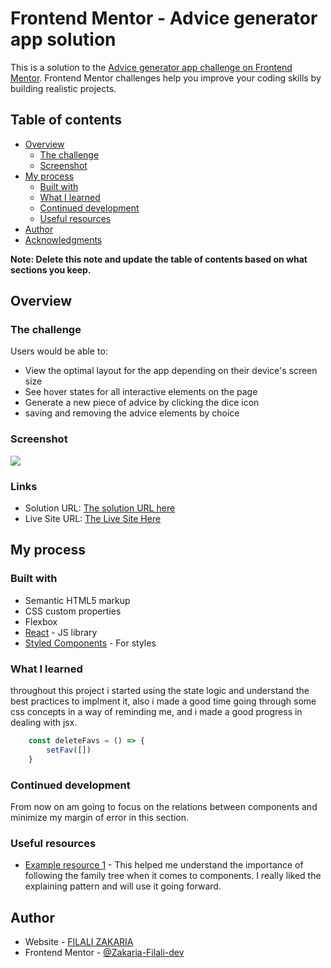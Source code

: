 # Frontend Mentor - Advice generator app solution

This is a solution to the [Advice generator app challenge on Frontend Mentor](https://www.frontendmentor.io/challenges/advice-generator-app-QdUG-13db). Frontend Mentor challenges help you improve your coding skills by building realistic projects.

## Table of contents

- [Overview](#overview)
  - [The challenge](#the-challenge)
  - [Screenshot](#screenshot)
- [My process](#my-process)
  - [Built with](#built-with)
  - [What I learned](#what-i-learned)
  - [Continued development](#continued-development)
  - [Useful resources](#useful-resources)
- [Author](#author)
- [Acknowledgments](#acknowledgments)

**Note: Delete this note and update the table of contents based on what sections you keep.**

## Overview

### The challenge

Users would be able to:

- View the optimal layout for the app depending on their device's screen size
- See hover states for all interactive elements on the page
- Generate a new piece of advice by clicking the dice icon
- saving and removing the advice elements by choice

### Screenshot

![](./screenshot.jpg)

### Links

- Solution URL: [The solution URL here]([https://your-solution-url.com](https://www.frontendmentor.io/solutions/advice-generator-app-NmMObRJ6Y-))
- Live Site URL: [The Live Site Here]((https://zakaria-filali-dev.github.io/Advice-Wizard/))

## My process

### Built with

- Semantic HTML5 markup
- CSS custom properties
- Flexbox
- [React](https://reactjs.org/) - JS library
- [Styled Components](https://styled-components.com/) - For styles

### What I learned

throughout this project i started using the state logic and understand the best practices to implment it, also i made a good time going through some css concepts in a way of reminding me, and i made a good progress in dealing with jsx.


```js
    const deleteFavs = () => {
        setFav([])
    }

```

### Continued development

From now on am going to focus on the relations between components and minimize my margin of error in this section.


### Useful resources

- [Example resource 1](https://developer.mozilla.org/en-US/docs/Learn_web_development/Core/Frameworks_libraries/React_components) - This helped me understand the importance of following the family tree when it comes to components. I really liked the explaining pattern and will use it going forward.


## Author

- Website - [FILALI ZAKARIA]([https://www.your-site.com](https://zakaria-filali-dev.github.io/Advice-Wizard/))
- Frontend Mentor - [@Zakaria-Filali-dev]([https://www.frontendmentor.io/profile/yourusername](https://www.frontendmentor.io/profile/Zakaria-Filali-dev))
